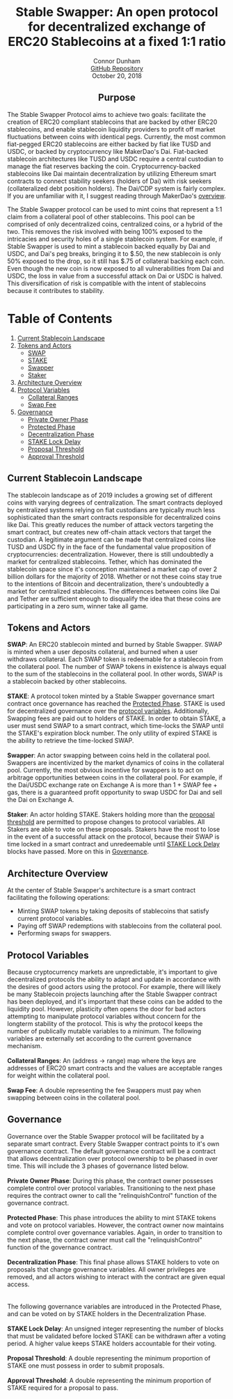 <div align="center">
	<h1>Stable Swapper: An open protocol for decentralized exchange of ERC20 Stablecoins at a fixed 1:1 ratio</h1>
	Connor Dunham<br>
	<a href="https://github.com/HardForksOverKnives/StableSwapper">GitHub Repository</a><br>
	October 20, 2018
</div>

<h2 align="center">Purpose</h2>
<p>
	The Stable Swapper Protocol aims to achieve two goals: facilitate the creation of ERC20 compliant stablecoins that are backed by other ERC20 stablecoins, and enable stablecoin liquidity providers to profit off market fluctuations between coins with identical pegs. Currently, the most common fiat-pegged ERC20 stablecoins are either backed by fiat like TUSD and USDC, or backed by cryptocurrency like MakerDao's Dai. Fiat-backed stablecoin architectures like TUSD and USDC require a central custodian to manage the fiat reserves backing the coin. Cryptocurrency-backed stablecoins like Dai maintain decentralization by utilizing Ethereum smart contracts to connect stability seekers (holders of Dai) with risk seekers (collateralized debt position holders). The Dai/CDP system is fairly complex. If you are unfamiliar with it, I suggest reading through MakerDao's <a href="https://makerdao.com/whitepaper/">overview</a>.
</p>

<p>
	The Stable Swapper protocol can be used to mint coins that represent a 1:1 claim from a collateral pool of other stablecoins. This pool can be comprised of only decentralized coins, centralized coins, or a hybrid of the two. This removes the risk involved with being 100% exposed to the intricacies and security holes of a single stablecoin system. For example, if Stable Swapper is used to mint a stablecoin backed equally by Dai and USDC, and Dai's peg breaks, bringing it to $.50, the new stablecoin is only 50% exposed to the drop, so it still has $.75 of collateral backing each coin. Even though the new coin is now exposed to all vulnerabilities from Dai and USDC, the loss in value from a successful attack on Dai or USDC is halved. This diversification of risk is compatible with the intent of stablecoins because it contributes to stability.
</p>

# Table of Contents
1. [Current Stablecoin Landscape](#current_stablecoin_landscape)
2. [Tokens and Actors](#tokens_and_actors)
<br><ul><li>[SWAP](#swap)</li><li>[STAKE](#stake)</li><li>[Swapper](#swapper)</li><li>[Staker](#staker)</li></ul>
3. [Architecture Overview](#architecture_overview)
4. [Protocol Variables](#protocol_variables)
<br><ul><li>[Collateral Ranges](#collateral_ranges)</li><li>[Swap Fee](#swap_fee)</li></ul>
5. [Governance](#governance)
<br><ul><li>[Private Owner Phase](#private_owner_phase)</li><li>[Protected Phase](#protected_phase)</li><li>[Decentralization Phase](#decentralization_phase)</li><li>[STAKE Lock Delay](#stake_lock_delay)</li><li>[Proposal Threshold](#proposal_threshold)</li><li>[Approval Threshold](#approval_threshold)</li></ul>

<a name="current_stablecoin_landscape"></a>
<h2>Current Stablecoin Landscape</h2>
<p>
	The stablecoin landscape as of 2019 includes a growing set of different coins with varying degrees of centralization. The smart contracts deployed by centralized systems relying on fiat custodians are typically much less sophisticated than the smart contracts responsible for decentralized coins like Dai. This greatly reduces the number of attack vectors targeting the smart contract, but creates new off-chain attack vectors that target the custodian. A legitimate argument can be made that centralized coins like TUSD and USDC fly in the face of the fundamental value proposition of cryptocurrencies: decentralization. However, there is still undoubtedly a market for centralized stablecoins. Tether, which has dominated the stablecoin space since it's conception maintained a market cap of over 2 billion dollars for the majority of 2018. Whether or not these coins stay true to the intentions of Bitcoin and decentralization, there's undoubtedly a market for centralized stablecoins. The differences between coins like Dai and Tether are sufficient enough to disqualify the idea that these coins are participating in a zero sum, winner take all game.
</p>
	
<a name="tokens_and_actors"></a>
<h2>Tokens and Actors</h2>
<p>
	<a name="swap"></a>
	<b>SWAP</b>: An ERC20 stablecoin minted and burned by Stable Swapper. SWAP is minted when a user deposits collateral, and burned when a user withdraws collateral. Each SWAP token is redeemable for a stablecoin from the collateral pool. The number of SWAP tokens in existence is always equal to the sum of the stablecoins in the collateral pool. In other words, SWAP is a stablecoin backed by other stablecoins.
	<br><br><a name="stake"></a><b>STAKE</b>: A protocol token minted by a Stable Swapper governance smart contract once governance has reached the <a href="#protected_phase">Protected Phase</a>. STAKE is used for decentralized governance over the <a href="#protocol_variables">protocol variables</a>. Additionally, Swapping fees are paid out to holders of STAKE. In order to obtain STAKE, a user must send SWAP to a smart contract, which time-locks the SWAP until the STAKE's expiration block number. The only utility of expired STAKE is the ability to retrieve the time-locked SWAP.
	<br><br><a name="swapper"></a><b>Swapper</b>: An actor swapping between coins held in the collateral pool. Swappers are incentivized by the market dynamics of coins in the collateral pool. Currently, the most obvious incentive for swappers is to act on arbitrage opportunities between coins in the collateral pool. For example, if the Dai/USDC exchange rate on Exchange A is more than 1 + SWAP fee + gas, there is a guaranteed profit opportunity to swap USDC for Dai and sell the Dai on Exchange A.
	<br><br><a name="staker"></a><b>Staker</b>: An actor holding STAKE. Stakers holding more than the <a href="#proposal_threshold">proposal threshold</a> are permitted to propose changes to protocol variables. All Stakers are able to vote on these proposals. Stakers have the most to lose in the event of a successful attack on the protocol, because their SWAP is time locked in a smart contract and unredeemable until <a href="#stake_lock_delay">STAKE Lock Delay</a> blocks have passed. More on this in <a href="#governance">Governance</a>.
</p>

<a name="architecture_overview"></a>
<h2>Architecture Overview</h2>
<p>
	At the center of Stable Swapper's architecture is a smart contract facilitating the following operations:
	<ul>
		<li>Minting SWAP tokens by taking deposits of stablecoins that satisfy current protocol variables.</li>
		<li>Paying off SWAP redemptions with stablecoins from the collateral pool.</li>
		<li>Performing swaps for swappers.</li>
	</ul>
</p>

<a name="protocol_variables"></a>
<h2>Protocol Variables</h2>
<p>
	Because cryptocurrency markets are unpredictable, it's important to give decentralized protocols the ability to adapt and update in accordance with the desires of good actors using the protocol. For example, there will likely be many Stablecoin projects launching after the Stable Swapper contract has been deployed, and it's important that these coins can be added to the liquidity pool. However, plasticity often opens the door for bad actors attempting to manipulate protocol variables without concern for the longterm stability of the protocol. This is why the protocol keeps the number of publically mutable variables to a minimum. The following variables are externally set according to the current governance mechanism.
	<br><br><a name="collateral_ranges"/><b>Collateral Ranges</b>: An (address -> range) map where the keys are addresses of ERC20 smart contracts and the values are acceptable ranges for weight within the collateral pool.
	<br><br><a name="swap_fee"/><b>Swap Fee</b>: A double representing the fee Swappers must pay when swapping between coins in the collateral pool.
</p>

<a name="governance"></a>
<h2>Governance</h2>
<p>
	Governance over the Stable Swapper protocol will be facilitated by a separate smart contract. Every Stable Swapper contract points to it's own governance contract. The default governance contract will be a contract that allows decentralization over protocol ownership to be phased in over time. This will include the 3 phases of governance listed below.
	<br><br><a name="private_owner_phase"/><b>Private Owner Phase</b>: During this phase, the contract owner possesses complete control over protocol variables. Transitioning to the next phase requires the contract owner to call the "relinquishControl" function of the governance contract.
	<br><br><a name="protected_phase"/><b>Protected Phase</b>: This phase introduces the ability to mint STAKE tokens and vote on protocol variables. However, the contract owner now maintains complete control over governance variables. Again, in order to transition to the next phase, the contract owner must call the "relinquishControl" function of the governance contract.
	<br><br><a name="decentralization_phase"/><b>Decentralization Phase</b>: This final phase allows STAKE holders to vote on proposals that change governance variables. All owner privileges are removed, and all actors wishing to interact with the contract are given equal access.
	<br><br><br>The following governance variables are introduced in the Protected Phase, and can be voted on by STAKE holders in the Decentralization Phase.
	<br><br><a name="stake_lock_delay"/><b>STAKE Lock Delay</b>: An unsigned integer representing the number of blocks that must be validated before locked STAKE can be withdrawn after a voting period. A higher value keeps STAKE holders accountable for their voting.
	<br><br><a name="proposal_threshold"/><b>Proposal Threshold</b>: A double representing the minimum proportion of STAKE one must possess in order to submit proposals.
	<br><br><a name="approval_threshold"/><b>Approval Threshold</b>: A double representing the minimum proportion of STAKE required for a proposal to pass.
</p>
